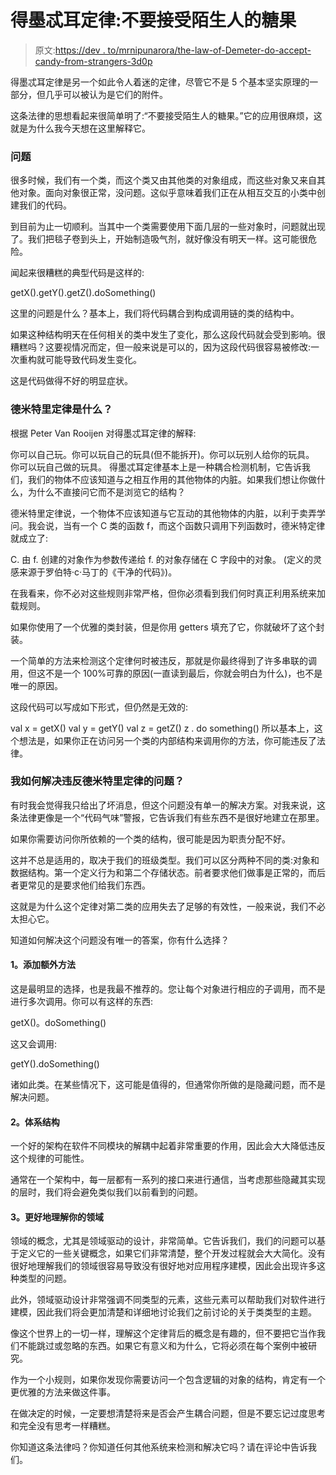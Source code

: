 # 得墨忒耳定律:不要接受陌生人的糖果

> 原文:[https://dev . to/mrnipunarora/the-law-of-Demeter-do-accept-candy-from-strangers-3d0p](https://dev.to/mrnipunarora/the-law-of-demeter-do-not-accept-candy-from-strangers-3d0p)

得墨忒耳定律是另一个如此令人着迷的定律，尽管它不是 5 个基本坚实原理的一部分，但几乎可以被认为是它们的附件。

这条法律的思想看起来很简单明了:“不要接受陌生人的糖果。”它的应用很麻烦，这就是为什么我今天想在这里解释它。

### [](#the-problem)问题

很多时候，我们有一个类，而这个类又由其他类的对象组成，而这些对象又来自其他对象。面向对象很正常，没问题。这似乎意味着我们正在从相互交互的小类中创建我们的代码。

到目前为止一切顺利。当其中一个类需要使用下面几层的一些对象时，问题就出现了。我们把毯子卷到头上，开始制造吸气剂，就好像没有明天一样。这可能很危险。

闻起来很糟糕的典型代码是这样的:

getX().getY().getZ().doSomething()

这里的问题是什么？基本上，我们将代码耦合到构成调用链的类的结构中。

如果这种结构明天在任何相关的类中发生了变化，那么这段代码就会受到影响。很糟糕吗？这要视情况而定，但一般来说是可以的，因为这段代码很容易被修改:一次重构就可能导致代码发生变化。

这是代码做得不好的明显症状。

### [](#what-is-the-law-of-demeter)德米特里定律是什么？

根据 Peter Van Rooijen 对得墨忒耳定律的解释:

你可以自己玩。你可以玩自己的玩具(但不能拆开)。你可以玩别人给你的玩具。
你可以玩自己做的玩具。
得墨忒耳定律基本上是一种耦合检测机制，它告诉我们，我们的物体不应该知道与之相互作用的其他物体的内脏。如果我们想让你做什么，为什么不直接问它而不是浏览它的结构？

德米特里定律说，一个物体不应该知道与它互动的其他物体的内脏，以利于卖弄学问。我会说，当有一个 C 类的函数 f，而这个函数只调用下列函数时，德米特定律就成立了:

C.
由 f.
创建的对象作为参数传递给 f.
的对象存储在 C 字段中的对象。
(定义的灵感来源于罗伯特·c·马丁的《干净的代码》)。

在我看来，你不必对这些规则非常严格，但你必须看到我们何时真正利用系统来加载规则。

如果你使用了一个优雅的类封装，但是你用 getters 填充了它，你就破坏了这个封装。

一个简单的方法来检测这个定律何时被违反，那就是你最终得到了许多串联的调用，但这不是一个 100%可靠的原因(一直读到最后，你就会明白为什么)，也不是唯一的原因。

这段代码可以写成如下形式，但仍然是无效的:

val x = getX()
val y = getY()
val z = getZ()
z . do something()
所以基本上，这个想法是，如果你正在访问另一个类的内部结构来调用你的方法，你可能违反了法律。

### [](#how-do-i-solve-the-violations-of-the-law-of-demeter)我如何解决违反德米特里定律的问题？

有时我会觉得我只给出了坏消息，但这个问题没有单一的解决方案。对我来说，这条法律更像是一个“代码气味”警报，它告诉我们有些东西不是很好地建立在那里。

如果你需要访问你所依赖的一个类的结构，很可能是因为职责分配不好。

这并不总是适用的，取决于我们的班级类型。我们可以区分两种不同的类:对象和数据结构。第一个定义行为和第二个存储状态。前者要求他们做事是正常的，而后者更常见的是要求他们给我们东西。

这就是为什么这个定律对第二类的应用失去了足够的有效性，一般来说，我们不必太担心它。

知道如何解决这个问题没有唯一的答案，你有什么选择？

#### [](#1-add-extra-methods)1。添加额外方法

这是最明显的选择，也是我最不推荐的。您让每个对象进行相应的子调用，而不是进行多次调用。你可以有这样的东西:

getX()。doSomething()

这又会调用:

getY().doSomething()

诸如此类。在某些情况下，这可能是值得的，但通常你所做的是隐藏问题，而不是解决问题。

#### [](#2-architecture)2。体系结构

一个好的架构在软件不同模块的解耦中起着非常重要的作用，因此会大大降低违反这个规律的可能性。

通常在一个架构中，每一层都有一系列的接口来进行通信，当考虑那些隐藏其实现的层时，我们将会避免类似我们以前看到的问题。

#### [](#3-better-understand-your-domain)3。更好地理解你的领域

领域的概念，尤其是领域驱动的设计，非常简单。它告诉我们，我们的问题可以基于定义它的一些关键概念，如果它们非常清楚，整个开发过程就会大大简化。没有很好地理解我们的领域很容易导致没有很好地对应用程序建模，因此会出现许多这种类型的问题。

此外，领域驱动设计非常强调不同类型的元素，这些元素可以帮助我们对软件进行建模，因此我们将会更加清楚和详细地讨论我们之前讨论的关于类类型的主题。

像这个世界上的一切一样，理解这个定律背后的概念是有趣的，但不要把它当作我们不能跳过或忽略的东西。如果它有意义和为什么，它将必须在每个案例中被研究。

作为一个小规则，如果你发现你需要访问一个包含逻辑的对象的结构，肯定有一个更优雅的方法来做这件事。

在做决定的时候，一定要想清楚将来是否会产生耦合问题，但是不要忘记过度思考和完全没有思考一样糟糕。

你知道这条法律吗？你知道任何其他系统来检测和解决它吗？请在评论中告诉我们。